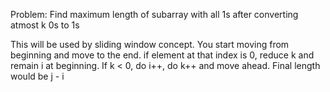 Problem:
Find maximum length of subarray with all 1s after converting atmost k 0s to 1s


This will be used by sliding window concept.
You start moving from beginning and move to the end.
if element at that index is 0, reduce k and remain i at beginning.
If k < 0, do i++, do k++ and move ahead.
Final length would be j - i